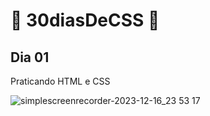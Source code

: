 <h1>🚀 30diasDeCSS 🚀</h1>
<h2>Dia 01</h2>
<p>Praticando HTML e CSS</p>

![simplescreenrecorder-2023-12-16_23 53 17](https://github.com/Emanoel029/Desafio30css/assets/138140487/a2a0315d-614b-48c2-9dfd-212ab8a6b2f1)


